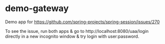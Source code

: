 # demo-gateway
Demo app for https://github.com/spring-projects/spring-session/issues/270

To see the issue, run both apps & go to http://localhost:8080/uaa/login directly in a new incognito window &
try login with user:password.



